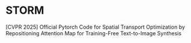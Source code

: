 # STORM
[CVPR 2025] Official Pytorch Code for Spatial Transport Optimization by Repositioning Attention Map for Training-Free Text-to-Image Synthesis

